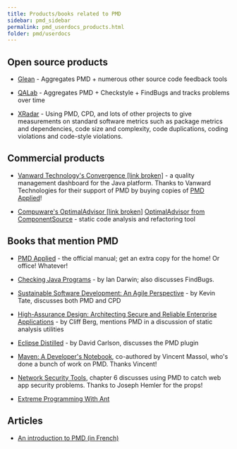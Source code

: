 ```yaml
---
title: Products/books related to PMD
sidebar: pmd_sidebar
permalink: pmd_userdocs_products.html
folder: pmd/userdocs
---
```


## Open source products

*   <a href="http://jbrugge.com/glean/index.html">Glean</a> - Aggregates PMD + numerous other source code feedback tools

*   <a href="http://qalab.sf.net">QALab</a> - Aggregates PMD + Checkstyle + FindBugs and tracks problems over time

*   <a href="http://xradar.sf.net">XRadar</a> - Using PMD, CPD, and lots of other projects to give measurements on
    standard software metrics such as package metrics and dependencies, code size and complexity, code duplications,
    coding violations and code-style violations.

## Commercial products

*   <a href="http://www.vanwardtechnologies.com/products.php">Vanward Technology's Convergence [link broken]</a> -
    a quality management dashboard for the Java platform.  Thanks to Vanward Technologies for their support of PMD
    by buying copies of <a href="http://pmdapplied.com/">PMD Applied</a>!

*   <a href="http://javacentral.compuware.com/products/optimaladvisor/">Compuware's OptimalAdvisor [link broken]</a>
    <a href="http://www.componentsource.com/beasv/products/compuware-optimaladvisor/index.html">OptimalAdvisor from ComponentSource</a> -
    static code analysis and refactoring tool

## Books that mention PMD

*   <a href="http://pmdapplied.com">PMD Applied</a> - the official manual; get an extra copy for the home!
    Or office!  Whatever!

*   <a href="http://www.oreilly.com/catalog/9780596510237">Checking Java Programs</a> - by Ian Darwin;
    also discusses FindBugs.

*   <a href="http://www.amazon.com/gp/product/0321286081">Sustainable Software Development: An Agile Perspective</a> -
    by Kevin Tate, discusses both PMD and CPD

*   <a href="http://www.amazon.com/gp/product/0321375777">High-Assurance Design: Architecting Secure and Reliable Enterprise Applications</a> -
    by Cliff Berg, mentions PMD in a discussion of static analysis utilities

*   <a href="http://www.amazon.com/gp/product/0321288157">Eclipse Distilled</a> - by David Carlson,
    discusses the PMD plugin

*   <a href="http://www.oreilly.com/catalog/9780596007508">Maven: A Developer's Notebook</a>, co-authored by
    Vincent Massol, who's done a bunch of work on PMD.  Thanks Vincent!

*   <a href="http://www.amazon.com/gp/product/0596007949">Network Security Tools</a>, chapter 6 discusses using PMD
    to catch web app security problems.  Thanks to Joseph Hemler for the props!

*   <a href="http://www.amazon.com/gp/product/0672325624">Extreme Programming With Ant</a>

## Articles

*   <a href="http://connect.ed-diamond.com/GNU-Linux-Magazine/GLMF-105/Verifier-votre-code-Java-avec-PMD">An introduction
    to PMD (in French)</a>
